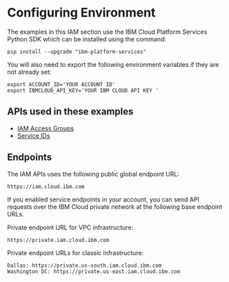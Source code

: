 # Configuring Environment

The examples in this IAM section use the IBM Cloud Platform Services Python SDK which can be installed using the command:

```shell
pip install --upgrade "ibm-platform-services"
```

You will also need to export the following environment variables if they are not already set:

```shell
export ACCOUNT_ID='YOUR ACCOUNT ID'
export IBMCLOUD_API_KEY='YOUR IBM CLOUD API KEY ' 
```

## APIs used in these examples

- [IAM Access Groups][access-groups]
- [Service IDs][service-ids]

## Endpoints

The IAM APIs uses the following public global endpoint URL:

```shell
https://iam.cloud.ibm.com
```

If you enabled service endpoints in your account, you can send API requests over the IBM Cloud private network at the following base endpoint URLs.

Private endpoint URL for VPC infrastructure:

```shell
https://private.iam.cloud.ibm.com
```

Private endpoint URLs for classic infrastructure:

```shell
Dallas: https://private.us-south.iam.cloud.ibm.com
Washington DC: https://private.us-east.iam.cloud.ibm.com
```

[access-groups]: https://cloud.ibm.com/apidocs/iam-access-groups?code=python
[service-ids]: https://example.com